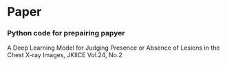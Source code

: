 # Paper

### Python code for prepairing papyer

A Deep Learning Model for Judging Presence or Absence of Lesions in the Chest X-ray Images, JKIICE Vol.24, No.2
